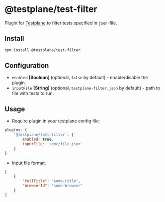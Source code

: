# @testplane/test-filter

Plugin for [Testplane](https://github.com/gemini-testing/testplane) to filter tests specified in `json`-file.

## Install

```bash
npm install @testplane/test-filter
```

## Configuration
* `enabled` **[Boolean]** (optional, `false` by default) - enable/disable the plugin.
* `inputFile` **[String]** (optional, `testplane-filter.json` by default) - path to file with tests to run.

## Usage
* Require plugin in your testplane config file:
```js
plugins: {
    '@testplane/test-filter': {
        enabled: true,
        inputFile: 'some/file.json'
    }
}
```
* Input file format:
```json
[
    {
        "fullTitle": "some-title",
        "browserId": "some-browser"
    }
]
```

